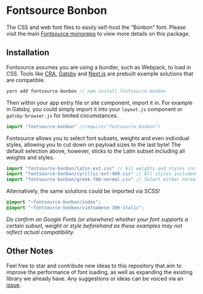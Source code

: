 # Fontsource Bonbon

The CSS and web font files to easily self-host the “Bonbon” font. Please visit the main [Fontsource monorepo](https://github.com/DecliningLotus/fontsource) to view more details on this package.

## Installation

Fontsource assumes you are using a bundler, such as Webpack, to load in CSS. Tools like [CRA](https://create-react-app.dev/), [Gatsby](https://www.gatsbyjs.org/) and [Next.js](https://nextjs.org/) are prebuilt example solutions that are compatible.

```javascript
yarn add fontsource-bonbon // npm install fontsource-bonbon
```

Then within your app entry file or site component, import it in. For example in Gatsby, you could simply import it into your `layout.js` component or `gatsby-browser.js` for limited circumstances.

```javascript
import "fontsource-bonbon" //require("fontsource-bonbon")
```

Fontsource allows you to select font subsets, weights and even individual styles, allowing you to cut down on payload sizes to the last byte! The default selection above, however, sticks to the Latin subset including all weights and styles.

```javascript
import "fontsource-bonbon/latin-ext.css" // All weights and styles included.
import "fontsource-bonbon/cyrillic-ext-400.css" // All styles included.
import "fontsource-bonbon/greek-700-normal.css" // Select either normal or italic.
```

Alternatively, the same solutions could be imported via SCSS!

```scss
@import "~fontsource-bonbon/index";
@import "~fontsource-bonbon/vietnamese-300-italic";
```

_Do confirm on Google Fonts (or elsewhere) whether your font supports a certain subset, weight or style beforehand as these examples may not reflect actual compatibility._

## Other Notes

Feel free to star and contribute new ideas to this repository that aim to improve the performance of font loading, as well as expanding the existing library we already have. Any suggestions or ideas can be voiced via an [issue](https://github.com/DecliningLotus/fontsource/issues).
